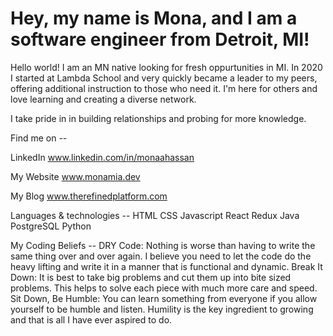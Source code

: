 # Hey, my name is Mona, and I am a software engineer from Detroit, MI!

Hello world! I am an MN native looking for fresh oppurtunities in MI. In 2020 I started at Lambda School and very quickly became a leader to my peers, offering additional instruction to those who need it. I'm here for others and love learning and creating a diverse network.

I take pride in in building relationships and probing for more knowledge.

Find me on --

LinkedIn   www.linkedin.com/in/monaahassan

My Website www.monamia.dev

My Blog    www.therefinedplatform.com

Languages & technologies --
HTML CSS Javascript React Redux Java PostgreSQL Python

My Coding Beliefs --
DRY Code: Nothing is worse than having to write the same thing over and over again. I believe you need to let the code do the heavy lifting and write it in a manner that is functional and dynamic.
Break It Down: It is best to take big problems and cut them up into bite sized problems. This helps to solve each piece with much more care and speed.
Sit Down, Be Humble: You can learn something from everyone if you allow yourself to be humble and listen. Humility is the key ingredient to growing and that is all I have ever aspired to do.
